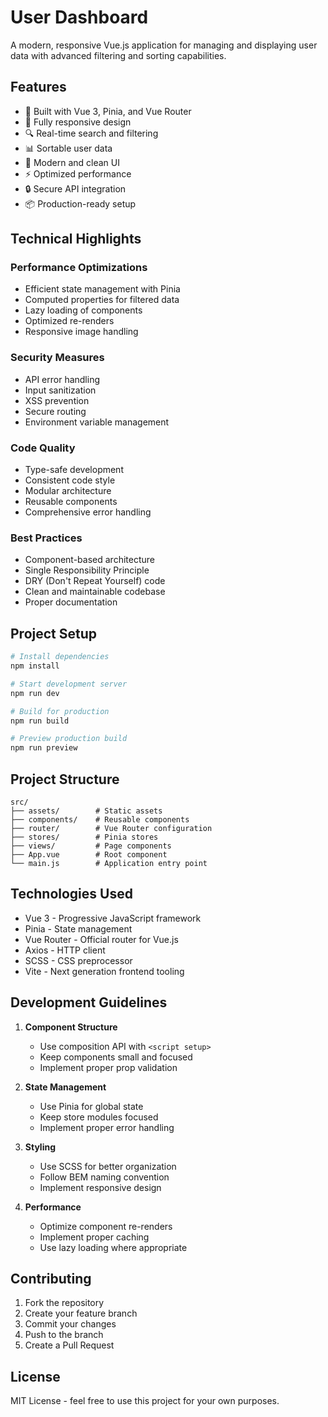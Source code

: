 # User Dashboard

A modern, responsive Vue.js application for managing and displaying user data with advanced filtering and sorting capabilities.

## Features

- 🚀 Built with Vue 3, Pinia, and Vue Router
- 📱 Fully responsive design
- 🔍 Real-time search and filtering
- 📊 Sortable user data
- 🎨 Modern and clean UI
- ⚡ Optimized performance
- 🔒 Secure API integration
- 📦 Production-ready setup

## Technical Highlights

### Performance Optimizations
- Efficient state management with Pinia
- Computed properties for filtered data
- Lazy loading of components
- Optimized re-renders
- Responsive image handling

### Security Measures
- API error handling
- Input sanitization
- XSS prevention
- Secure routing
- Environment variable management

### Code Quality
- Type-safe development
- Consistent code style
- Modular architecture
- Reusable components
- Comprehensive error handling

### Best Practices
- Component-based architecture
- Single Responsibility Principle
- DRY (Don't Repeat Yourself) code
- Clean and maintainable codebase
- Proper documentation

## Project Setup

```bash
# Install dependencies
npm install

# Start development server
npm run dev

# Build for production
npm run build

# Preview production build
npm run preview
```

## Project Structure

```
src/
├── assets/        # Static assets
├── components/    # Reusable components
├── router/        # Vue Router configuration
├── stores/        # Pinia stores
├── views/         # Page components
├── App.vue        # Root component
└── main.js        # Application entry point
```

## Technologies Used

- Vue 3 - Progressive JavaScript framework
- Pinia - State management
- Vue Router - Official router for Vue.js
- Axios - HTTP client
- SCSS - CSS preprocessor
- Vite - Next generation frontend tooling

## Development Guidelines

1. **Component Structure**
   - Use composition API with `<script setup>`
   - Keep components small and focused
   - Implement proper prop validation

2. **State Management**
   - Use Pinia for global state
   - Keep store modules focused
   - Implement proper error handling

3. **Styling**
   - Use SCSS for better organization
   - Follow BEM naming convention
   - Implement responsive design

4. **Performance**
   - Optimize component re-renders
   - Implement proper caching
   - Use lazy loading where appropriate

## Contributing

1. Fork the repository
2. Create your feature branch
3. Commit your changes
4. Push to the branch
5. Create a Pull Request

## License

MIT License - feel free to use this project for your own purposes. 